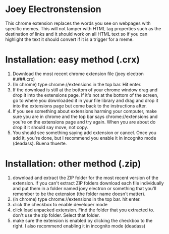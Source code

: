 # Joey Electronstension  
This chrome extension replaces the words you see on webpages with specific memes. This will not tamper with HTML tag properties such as the destination of links and it should work on all HTML text so if you can highlight the text it should convert if it is a trigger for a meme.  
# Installation: easy method (.crx)  
1. Download the most recent chrome extension file (joey electron #.###.crx)  
2. (In chrome) type chrome://extensions in the top bar. Hit enter.  
3. If the download is still at the bottom of your chrome window drag and drop it into the extensions page. If it's not at the bottom of the screen, go to where you downloaded it in your file library and drag and drop it into the extensions page but come back to the instructions after.  
4. If you see something about extensions harming your computer, make sure you are in chrome and the top bar says chrome://extensions and you're on the extensions page and try again. When you are about do drop it it should say move, not copy.  
5. You should see something saying add extension or cancel. Once you add it, you're done, but I recommend you enable it in incognito mode (deadass). Buena thuerte.  
# Installation: other method (.zip)  
1. download and extract the ZIP folder for the most recent version of the extension. If you can't extract ZIP folders download each file individually and put them in a folder named joey electron or something that you'll remember to be the extension (the folder name doesn't matter).  
2. (in chrome) type chrome://extensions in the top bar. hit enter.  
3. click the checkbox to enable developer mode  
4. click load unpacked extension. Find the folder that you extracted to. don't use the zip folder. Select that folder.
5. make sure the extension is enabled by clicking the checkbox to the right. I also recommend enabling it in incognito mode (deadass)
